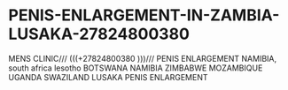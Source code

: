 # PENIS-ENLARGEMENT-IN-ZAMBIA-LUSAKA-27824800380
MENS CLINIC/// (((+27824800380 )))///   PENIS ENLARGEMENT  NAMIBIA,  south africa lesotho BOTSWANA NAMIBIA  ZIMBABWE MOZAMBIQUE UGANDA SWAZILAND LUSAKA PENIS ENLARGEMENT
